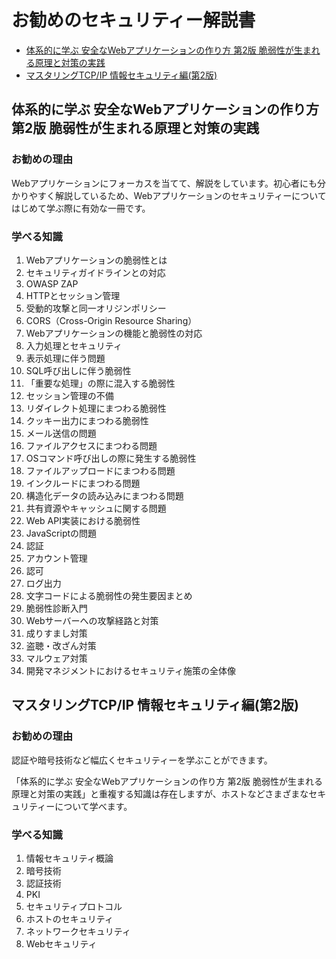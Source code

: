 # お勧めのセキュリティー解説書

- [体系的に学ぶ 安全なWebアプリケーションの作り方 第2版 脆弱性が生まれる原理と対策の実践](https://www.amazon.co.jp/dp/4797393165)
- [マスタリングTCP/IP 情報セキュリティ編(第2版)]( https://www.amazon.co.jp/dp/4274228797)

## 体系的に学ぶ 安全なWebアプリケーションの作り方 第2版 脆弱性が生まれる原理と対策の実践

### お勧めの理由

Webアプリケーションにフォーカスを当てて、解説をしています。初心者にも分かりやすく解説しているため、Webアプリケーションのセキュリティーについてはじめて学ぶ際に有効な一冊です。

### 学べる知識

1. Webアプリケーションの脆弱性とは
2. セキュリティガイドラインとの対応
3. OWASP ZAP
4. HTTPとセッション管理
5. 受動的攻撃と同一オリジンポリシー
6. CORS（Cross-Origin Resource Sharing）
7. Webアプリケーションの機能と脆弱性の対応
8. 入力処理とセキュリティ
9. 表示処理に伴う問題
10. SQL呼び出しに伴う脆弱性
11. 「重要な処理」の際に混入する脆弱性
12. セッション管理の不備
13. リダイレクト処理にまつわる脆弱性
14. クッキー出力にまつわる脆弱性
15. メール送信の問題
16. ファイルアクセスにまつわる問題
17. OSコマンド呼び出しの際に発生する脆弱性
18. ファイルアップロードにまつわる問題
19. インクルードにまつわる問題
20. 構造化データの読み込みにまつわる問題
21. 共有資源やキャッシュに関する問題
22. Web API実装における脆弱性
23. JavaScriptの問題
24. 認証
25. アカウント管理
26. 認可
27. ログ出力
28. 文字コードによる脆弱性の発生要因まとめ
29. 脆弱性診断入門
30. Webサーバーへの攻撃経路と対策
31. 成りすまし対策
32. 盗聴・改ざん対策
33. マルウェア対策
34. 開発マネジメントにおけるセキュリティ施策の全体像

## マスタリングTCP/IP 情報セキュリティ編(第2版)

### お勧めの理由

認証や暗号技術など幅広くセキュリティーを学ぶことができます。

「体系的に学ぶ 安全なWebアプリケーションの作り方 第2版 脆弱性が生まれる原理と対策の実践」と重複する知識は存在しますが、ホストなどさまざまなセキュリティーについて学べます。

### 学べる知識

1. 情報セキュリティ概論
2. 暗号技術
3. 認証技術
4. PKI
5. セキュリティプロトコル
6. ホストのセキュリティ
7. ネットワークセキュリティ
8. Webセキュリティ
